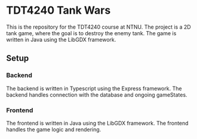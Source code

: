 # TDT4240 Tank Wars

This is the repository for the TDT4240 course at NTNU. The project is a 2D tank game, where the goal is to destroy the enemy tank. The game is written in Java using the LibGDX framework.

## Setup

### Backend

The backend is written in Typescript using the Express framework. The backend handles connection with the database and ongoing gameStates.

### Frontend

The frontend is written in Java using the LibGDX framework. The frontend handles the game logic and rendering.
